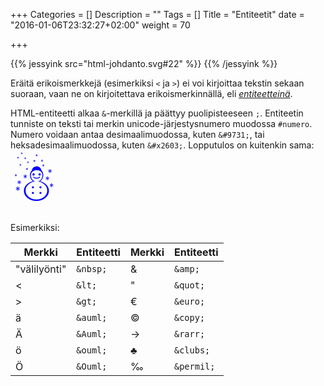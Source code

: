 +++
Categories = []
Description = ""
Tags = []
Title = "Entiteetit"
date = "2016-01-06T23:32:27+02:00"
weight = 70

+++

{{% jessyink src="html-johdanto.svg#22" %}}
{{% /jessyink %}}

Eräitä erikoismerkkejä (esimerkiksi `<` ja `>`) ei voi kirjoittaa tekstin sekaan
suoraan, vaan ne on kirjoitettava erikoismerkinnällä, eli [*entiteetteinä*][Entiteetit].

HTML-entiteetti alkaa `&`-merkillä ja päättyy puolipisteeseen `;`. Entiteetin
tunniste on teksti tai merkin unicode-järjestysnumero muodossa `#numero`.
Numero voidaan antaa desimaalimuodossa, kuten `&#9731;`, tai heksadesimaalimuodossa, kuten
`&#x2603;`. Lopputulos on kuitenkin sama:<br> <span style="font-size: 600%; color: blue;">&#x2603;</span>

Esimerkiksi:

| Merkki       | Entiteetti    | Merkki      | Entiteetti    |
|--------------|---------------|-------------|---------------|
| "välilyönti" | `&nbsp;`      | &           | `&amp;`       |
| <            | `&lt;`        | "           | `&quot;`      |
| >            | `&gt;`        | €           | `&euro;`      |
| ä            | `&auml;`      | &copy;      | `&copy;`      |
| Ä            | `&Auml;`      | &rarr;      | `&rarr;`      |
| ö            | `&ouml;`      | &clubs;     | `&clubs;`     |
| Ö            | `&Ouml;`      | &permil;    | `&permil;`    |


[Entiteetit]: http://www.w3schools.com/html/html_entities.asp "W3Schools:Entiteetit"